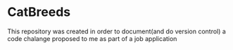 # CatBreeds
This repository was created in order to document(and do version control) a code chalange proposed to me as part of a job application
